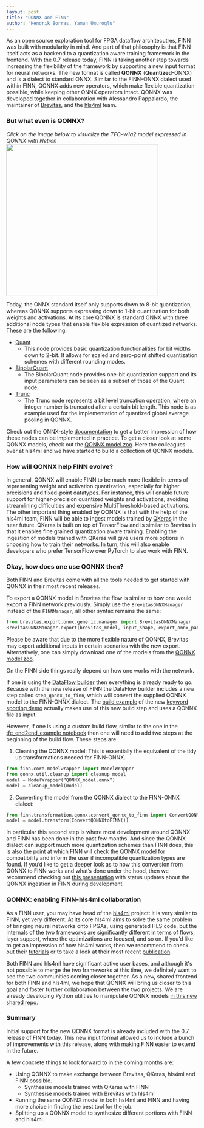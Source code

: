 ```yaml
---
layout: post
title: "QONNX and FINN"
author: "Hendrik Borras, Yaman Umuroglu"
---
```

As an open source exploration tool for FPGA dataflow architecutres, FINN was built with modularity in mind. And part of that philosophy is that FINN
itself acts as a backend to a quantization aware training framework in the frontend.
With the 0.7 release today, FINN is taking another step towards increasing the flexibility of the framework by supporting a new input format for neural networks.
The new format is called **QONNX** (**Quantized**-ONNX) and is a dialect to standard ONNX. Similar to the FINN-ONNX dialect used within FINN,
QONNX adds new operators, which make flexible quantization possible, while keeping other ONNX operators intact.
QONNX was developed together in collaboration with Alessandro Pappalardo, the maintainer of [Brevitas](https://github.com/Xilinx/brevitas/),
and the [hls4ml](https://fastmachinelearning.org/hls4ml/) team.

### But what even is QONNX?


*Click on the image below to visualize the TFC-w1a2 model expressed in QONNX with Netron*
<a href="https://netron.app/?url=https://raw.githubusercontent.com/fastmachinelearning/QONNX_model_zoo/main/models/MNIST/Brevitas_FINN_TFC/TFC/TFC_1W2A.onnx" target="_blank">
<img src="https://xilinx.github.io/finn/img/TFC_1W2A.onnx.png" width="400" align="center"/>
</a>


Today, the ONNX standard itself only supports down to 8-bit quantization, whereas QONNX supports expressing down to 1-bit quantization for both weights and activations.
At its core QONNX is standard ONNX with three additional node types that enable flexible expression of quantized networks. These are the following:
* [Quant]( https://github.com/Xilinx/finn-base/blob/dev/docs/QONNX/quant_op.md)
  * This node provides basic quantization functionalities for bit widths down to 2-bit. It allows for scaled and zero-point shifted quantization schemes with different rounding modes.
* [BipolarQuant]( https://github.com/Xilinx/finn-base/blob/dev/docs/QONNX/bipolar_quant_op.md)
  * The BipolarQuant node provides one-bit quantization support and its input parameters can be seen as a subset of those of the Quant node.
* [Trunc]( https://github.com/Xilinx/finn-base/blob/dev/docs/QONNX/trunc_op.md)
  * The Trunc node represents a bit level truncation operation, where an integer number is truncated after a certain bit length. This node is as example used for the implementation of quantized global average pooling in QONNX.

Check out the ONNX-style [documentation]( https://github.com/Xilinx/finn-base/tree/dev/docs/QONNX) to get a better impression of how these nodes can be implemented in practice.
To get a closer look at some QONNX models, check out the [QONNX model zoo]( https://github.com/fastmachinelearning/QONNX_model_zoo).
Here the colleagues over at hls4ml and we have started to build a collection of QONNX models.

### How will QONNX help FINN evolve?
In general, QONNX will enable FINN to be much more flexible in terms of representing weight and activation quantization,
especially for higher precisions and fixed-point datatypes.
For instance, this will enable future support for higher-precision quantized weights and activations, 
avoiding streamlining difficulties and expensive MultiThreshold-based activations.
The other important thing enabled by QONNX is that with the help of the hls4ml team, FINN will be able to ingest models trained
by [QKeras](https://github.com/google/qkeras) in the near future. QKeras is built on top of TensorFlow
and is similar to Brevitas in that it enables fine grained quantization aware training.
Enabling the ingestion of models trained with QKeras will give users more options in choosing how to train their networks.
In turn, this will also enable developers who prefer TensorFlow over PyTorch to also work with FINN.

### Okay, how does one use QONNX then?
Both FINN and Brevitas come with all the tools needed to get started with QONNX in their most recent releases.

To export a QONNX model in Brevitas the flow is similar to how one would export a FINN network previously.
Simply use the `BrevitasONNXManager` instead of the `FINNManager`, all other syntax remains the same:
```python
from brevitas.export.onnx.generic.manager import BrevitasONNXManager
BrevitasONNXManager.export(brevitas_model, input_shape, export_onnx_path)
```
Please be aware that due to the more flexible nature of QONNX, Brevitas may export additional inputs in certain scenarios with the new export.
Alternatively, one can simply download one of the models from the [QONNX model zoo]( https://github.com/fastmachinelearning/QONNX_model_zoo).

On the FINN side things really depend on how one works with the network.

If one is using the [DataFlow builder]( https://finn.readthedocs.io/en/latest/source_code/finn.builder.html)
then everything is already ready to go. Because with the new release of FINN the DataFlow builder includes
a new step called `step_qonnx_to_finn`, which will convert the supplied QONNX model to the FINN-ONNX dialect.
The [build example]( https://github.com/Xilinx/finn-examples/tree/dev/build/kws) of the new [keyword spotting demo]( https://github.com/Xilinx/finn-examples/blob/dev/finn_examples/notebooks/4_keyword_spotting.ipynb)
actually makes use of this new build step and uses a QONNX file as input.

However, if one is using a custom build flow, similar to the one in the [tfc_end2end_example notebook]( https://github.com/Xilinx/finn/blob/dev/notebooks/end2end_example/bnn-pynq/tfc_end2end_example.ipynb)
then one will need to add two steps at the beginning of the build flow. These steps are:
1. Cleaning the QONNX model: This is essentially the equivalent of the tidy up transformations needed for FINN-ONNX.
```python
from finn.core.modelwrapper import ModelWrapper
from qonnx.util.cleanup import cleanup_model
model = ModelWrapper(“QONNX_model.onnx”)
model = cleanup_model(model)
```
2. Converting the model from the QONNX dialect to the FINN-ONNX dialect:
```python
from finn.transformation.qonnx.convert_qonnx_to_finn import ConvertQONNXtoFINN
model = model.transform(ConvertQONNXtoFINN())
```

In particular this second step is where most development around QONNX and FINN has been done in the past few months.
And since the QONNX dialect can support much more quantization schemes than FINN does,
this is also the point at which FINN will check the QONNX model for compatibility and inform the user if incompatible quantization types are found.
If you’d like to get a deeper look as to how this conversion from QONNX to FINN works and what’s done under the hood,
then we recommend checking out [this presentation](https://docs.google.com/presentation/d/1rBn9PHth5bRZOHqhTDq7A8v_VKJMMyz_XPjWMBFNgjQ/edit?usp=sharing)
with status updates about the QONNX ingestion in FINN during development.


### QONNX: enabling FINN-hls4ml collaboration
As a FINN user, you may have head of the [hls4ml](https://fastmachinelearning.org/hls4ml) project: it is very similar to FINN, yet very different. At its core hls4ml aims to solve the same problem
of bringing neural networks onto FPGAs, using generated HLS code, but the internals of the two frameworks are significantly different in terms of flows, layer support, where the optimizations
are focused, and so on.
If you’d like to get an impression of how hls4ml works, then we recommend to check out their
[tutorials]( https://github.com/fastmachinelearning/hls4ml-tutorial) or to take a look at their most recent [publication]( https://arxiv.org/abs/2101.05108).

Both FINN and hls4ml have significant active user bases, and although it's not possible to merge the two frameworks at this time, we definitely 
want to see the two communities coming closer together. As a new, shared frontend for both FINN and hls4ml, we hope that QONNX will bring us
closer to this goal and foster further collaboration between the two projects.
We are already developing Python utilities to manipulate QONNX models [in this new shared repo](https://github.com/fastmachinelearning/qonnx).

### Summary
Initial support for the new QONNX format is already included with the 0.7 release of FINN today.
This new input format allowed us to include a bunch of improvements with this release, along with making FINN easier to extend in the future.

A few concrete things to look forward to in the coming months are:
* Using QONNX to make exchange between Brevitas, QKeras, hls4ml and FINN possible.
  * Synthesise models trained with QKeras with FINN
  * Synthesise models trained with Brevitas with hls4ml
* Running the same QONNX model in both hsl4ml and FINN and having more choice in finding the best tool for the job.
* Splitting up a QONNX model to synthesize different portions with FINN and hls4ml.